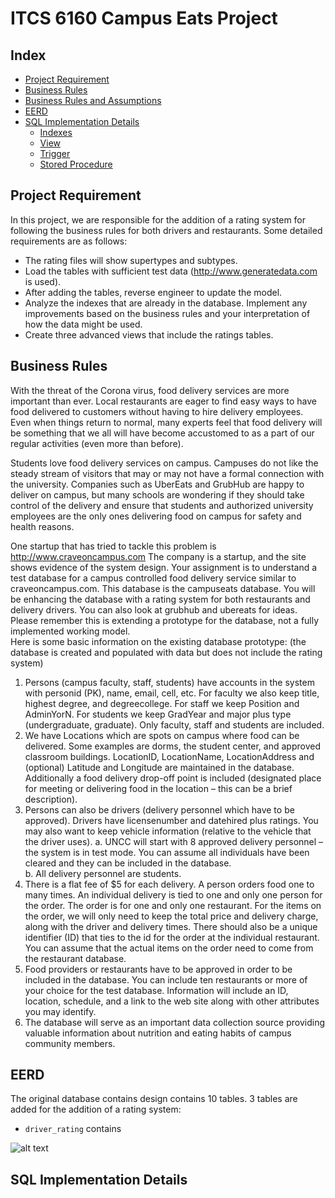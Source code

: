 # ITCS 6160 Campus Eats Project

## Index
* [Project Requirement](#project-requirement)
* [Business Rules](#development-starting-point-and-framework)
* [Business Rules and Assumptions](#business-rules-and-assumptions)
* [EERD](#eerd)
* [SQL Implementation Details](#sql-implementation-details)
	* [Indexes](#indexes)
	* [View](#view)
	* [Trigger](#trigger)
	* [Stored Procedure](#stored-procedure)

## Project Requirement
In this project, we are responsible for the addition of a rating system for following the business rules for both drivers and restaurants. Some detailed requirements are as follows:
* The rating files will show supertypes and subtypes. 
* Load the tables with sufficient test data (http://www.generatedata.com is used).
* After adding the tables, reverse engineer to update the model.
* Analyze the indexes that are already in the database. Implement any improvements based on the business rules and your interpretation of how the data might be used.
* Create three advanced views that include the ratings tables.


## Business Rules
With the threat of the Corona virus, food delivery services are more important than ever.  Local restaurants are eager to find easy ways to have food delivered to customers without having to hire delivery employees. Even when things return to normal, many experts feel that food delivery will be something that we all will have become accustomed to as a part of our regular activities (even more than before).  

Students love food delivery services on campus.  Campuses do not like the steady stream of visitors that may or may not have a formal connection with the university.  Companies such as UberEats and GrubHub are happy to deliver on campus, but many schools are wondering if they should take control of the delivery and ensure that students and authorized university employees are the only ones delivering food on campus for safety and health reasons.

One startup that has tried to tackle this problem is http://www.craveoncampus.com
The company is a startup, and the site shows evidence of the system design.  Your assignment is to understand a test database for a campus controlled food delivery service similar to craveoncampus.com.  This database is the campuseats database.  You will be enhancing the database with a rating system for both restaurants and delivery drivers.  You can also look at grubhub and ubereats for ideas.  Please remember this is extending a prototype for the database, not a fully implemented working model.   
Here is some basic information on the existing database prototype: (the database is created and populated with data but does not include the rating system)
1)	Persons (campus faculty, staff, students) have accounts in the system with personid (PK), name, email, cell, etc.  For faculty we also keep title, highest degree, and degreecollege.  For staff we keep Position and AdminYorN.  For students we keep GradYear and major plus type (undergraduate, graduate).  Only faculty, staff and students are included.
2)	We have Locations which are spots on campus where food can be delivered.  Some examples are dorms, the student center, and approved classroom buildings.  LocationID, LocationName, LocationAddress and (optional) Latitude and Longitude are maintained in the database. Additionally a food delivery drop-off point is included (designated place for meeting or delivering food in the location – this can be a brief description).
3)	Persons can also be drivers (delivery personnel which have to be approved). Drivers have licensenumber and datehired plus ratings. You may also want to keep vehicle information (relative to the vehicle that the driver uses).
a.	UNCC will start with 8 approved delivery personnel – the system is in test mode.  You can assume all individuals have been cleared and they can be included in the database.  
b.	All delivery personnel are students.
4)	There is a flat fee of $5 for each delivery.  A person orders food one to many times.  An individual delivery is tied to one and only one person for the order.  The order is for one and only one restaurant.  For the items on the order, we will only need to keep the total price and delivery charge, along with the driver and delivery times.  There should also be a unique identifier (ID) that ties to the id for the order at the individual restaurant.  You can assume that the actual items on the order need to come from the restaurant database.
5)	Food providers or restaurants have to be approved in order to be included in the database.  You can include ten restaurants or more of your choice for the test database.  Information will include an ID, location, schedule, and a link to the web site along with other attributes you may identify.
6)	The database will serve as an important data collection source providing valuable information about nutrition and eating habits of campus community members.

## EERD
The original database contains design contains 10 tables. 3 tables are added for the addition of a rating system:
* `driver_rating` contains 

![alt text](https://github.com/YikeLi-DS/ITCS-6160-Database-System/blob/main/imgs/EERD.png)

## SQL Implementation Details
